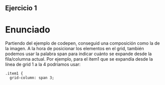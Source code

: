 ## Ejercicio 1

# Enunciado

Partiendo del ejemplo de codepen, conseguid una composición como la de la imagen.
A la hora de posicionar los elementos en el grid, también podemos usar la palabra span para indicar cuánto se expande desde la fila/columna actual. Por ejemplo, para el item1 que se expandía desde la línea de grid 1 a la 4 podríamos usar:

```
.item1 {
  grid-column: span 3;
```
